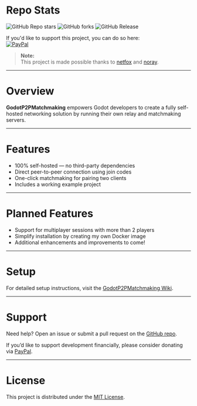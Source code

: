# Repo Stats
![GitHub Repo stars](https://img.shields.io/github/stars/LukeGus/GodotP2PMatchmaking?style=flat&label=Stars)
![GitHub forks](https://img.shields.io/github/forks/LukeGus/GodotP2PMatchmaking?style=flat&label=Forks)
![GitHub Release](https://img.shields.io/github/v/release/LukeGus/GodotP2PMatchmaking?style=flat&label=Release)

If you'd like to support this project, you can do so here:  
[![PayPal](https://img.shields.io/badge/PayPal-00457C?style=for-the-badge&logo=paypal&logoColor=white)](https://paypal.me/LukeGustafson803)

> **Note:**  
> This project is made possible thanks to [netfox](https://foxssake.github.io/netfox/latest/) and [noray](https://github.com/foxssake/noray).

---

# Overview

**GodotP2PMatchmaking** empowers Godot developers to create a fully self-hosted networking solution by running their own relay and matchmaking servers.

---

# Features

- 100% self-hosted — no third-party dependencies  
- Direct peer-to-peer connection using join codes  
- One-click matchmaking for pairing two clients  
- Includes a working example project  

---

# Planned Features

- Support for multiplayer sessions with more than 2 players
- Simplify installation by creating my own Docker image
- Additional enhancements and improvements to come!  

---

# Setup

For detailed setup instructions, visit the [GodotP2PMatchmaking Wiki](https://github.com/LukeGus/GodotP2PMatchmaking/wiki).

---

# Support

Need help? Open an issue or submit a pull request on the [GitHub repo](https://github.com/LukeGus/GodotP2PMatchmaking/issues).  

If you’d like to support development financially, please consider donating via [PayPal](https://paypal.me/LukeGustafson803).

---

# License

This project is distributed under the [MIT License](LICENSE).
